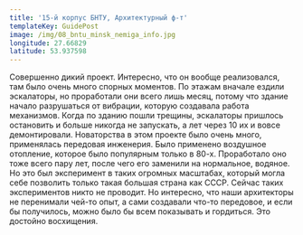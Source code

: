 ```yaml
---
title: '15-й корпус БНТУ, Архитектурный ф-т'
templateKey: GuidePost
image: /img/08_bntu_minsk_nemiga_info.jpg
longitude: 27.66829
latitude: 53.937598
---
```

Совершенно дикий проект. Интересно, что он вообще реализовался, там было очень много спорных моментов. По этажам вначале ездили эскалаторы, но проработали они всего лишь месяц, потому что здание начало разрушаться от вибрации, которую создавала работа механизмов. Когда по зданию пошли трещины, эскалаторы пришлось остановить и больше никогда не запускать, а лет через 10 их и вовсе демонтировали. Новаторства в этом проекте было очень много, применялась передовая инженерия. Было применено воздушное отопление, которое было популярным только в 80-х. Проработало оно тоже всего пару лет, после чего его заменили на нормальное, водяное. Но это был эксперимент в таких огромных масштабах, который могла себе позволить только такая большая страна как СССР. Сейчас таких экспериментов никто не проводит. Но интересно, что наши архитекторы не перенимали чей-то опыт, а сами создавали что-то передовое, и если бы получилось, можно было бы всем показывать и гордиться. Это достойно восхищения.
